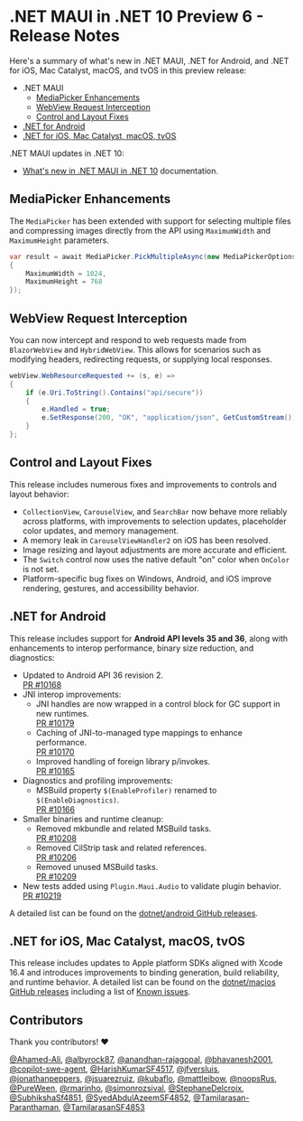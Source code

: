 # .NET MAUI in .NET 10 Preview 6 - Release Notes

Here's a summary of what's new in .NET MAUI, .NET for Android, and .NET for iOS, Mac Catalyst, macOS, and tvOS in this preview release:

- .NET MAUI
  - [MediaPicker Enhancements](#mediapicker-enhancements)
  - [WebView Request Interception](#webview-request-interception)
  - [Control and Layout Fixes](#control-and-layout-fixes)
- [.NET for Android](#net-for-android)
- [.NET for iOS, Mac Catalyst, macOS, tvOS](#net-for-ios-mac-catalyst-macos-tvos)

.NET MAUI updates in .NET 10:

- [What's new in .NET MAUI in .NET 10](https://learn.microsoft.com/dotnet/maui/whats-new/dotnet-10) documentation.

## MediaPicker Enhancements

The `MediaPicker` has been extended with support for selecting multiple files and compressing images directly from the API using `MaximumWidth` and `MaximumHeight` parameters.

```csharp
var result = await MediaPicker.PickMultipleAsync(new MediaPickerOptions
{
    MaximumWidth = 1024,
    MaximumHeight = 768
});
```

## WebView Request Interception

You can now intercept and respond to web requests made from `BlazorWebView` and `HybridWebView`. This allows for scenarios such as modifying headers, redirecting requests, or supplying local responses.

```csharp
webView.WebResourceRequested += (s, e) =>
{
    if (e.Uri.ToString().Contains("api/secure"))
    {
        e.Handled = true;
        e.SetResponse(200, "OK", "application/json", GetCustomStream());
    }
};
```

## Control and Layout Fixes

This release includes numerous fixes and improvements to controls and layout behavior:

- `CollectionView`, `CarouselView`, and `SearchBar` now behave more reliably across platforms, with improvements to selection updates, placeholder color updates, and memory management.
- A memory leak in `CarouselViewHandler2` on iOS has been resolved.
- Image resizing and layout adjustments are more accurate and efficient.
- The `Switch` control now uses the native default "on" color when `OnColor` is not set.
- Platform-specific bug fixes on Windows, Android, and iOS improve rendering, gestures, and accessibility behavior.

## .NET for Android

This release includes support for **Android API levels 35 and 36**, along with enhancements to interop performance, binary size reduction, and diagnostics:

- Updated to Android API 36 revision 2.\
  [PR #10168](https://github.com/dotnet/android/pull/10168)
- JNI interop improvements:
  - JNI handles are now wrapped in a control block for GC support in new runtimes.\
    [PR #10179](https://github.com/dotnet/android/pull/10179)
  - Caching of JNI-to-managed type mappings to enhance performance.\
    [PR #10170](https://github.com/dotnet/android/pull/10170)
  - Improved handling of foreign library p/invokes.\
    [PR #10165](https://github.com/dotnet/android/pull/10165)
- Diagnostics and profiling improvements:
  - MSBuild property `$(EnableProfiler)` renamed to `$(EnableDiagnostics)`.\
    [PR #10166](https://github.com/dotnet/android/pull/10166)
- Smaller binaries and runtime cleanup:
  - Removed mkbundle and related MSBuild tasks.\
    [PR #10208](https://github.com/dotnet/android/pull/10208)
  - Removed CilStrip task and related references.\
    [PR #10206](https://github.com/dotnet/android/pull/10206)
  - Removed unused MSBuild tasks.\
    [PR #10209](https://github.com/dotnet/android/pull/10209)
- New tests added using `Plugin.Maui.Audio` to validate plugin behavior.\
  [PR #10219](https://github.com/dotnet/android/pull/10219)

A detailed list can be found on the [dotnet/android GitHub releases](https://github.com/dotnet/android/releases/).

## .NET for iOS, Mac Catalyst, macOS, tvOS

This release includes updates to Apple platform SDKs aligned with Xcode 16.4 and introduces improvements to binding generation, build reliability, and runtime behavior. A detailed list can be found on the [dotnet/macios GitHub releases](https://github.com/dotnet/macios/releases/) including a list of [Known issues](https://github.com/dotnet/macios/wiki/Known-issues-in-.NET10).

## Contributors

Thank you contributors! ❤️

[@Ahamed-Ali](https://github.com/Ahamed-Ali), [@albyrock87](https://github.com/albyrock87), [@anandhan-rajagopal](https://github.com/anandhan-rajagopal), [@bhavanesh2001](https://github.com/bhavanesh2001), [@copilot-swe-agent](https://github.com/copilot-swe-agent), [@HarishKumarSF4517](https://github.com/HarishKumarSF4517), [@jfversluis](https://github.com/jfversluis), [@jonathanpeppers](https://github.com/jonathanpeppers), [@jsuarezruiz](https://github.com/jsuarezruiz), [@kubaflo](https://github.com/kubaflo), [@mattleibow](https://github.com/mattleibow), [@noopsRus](https://github.com/noopsRus), [@PureWeen](https://github.com/PureWeen), [@rmarinho](https://github.com/rmarinho), [@simonrozsival](https://github.com/simonrozsival), [@StephaneDelcroix](https://github.com/StephaneDelcroix), [@SubhikshaSf4851](https://github.com/SubhikshaSf4851), [@SyedAbdulAzeemSF4852](https://github.com/SyedAbdulAzeemSF4852), [@Tamilarasan-Paranthaman](https://github.com/Tamilarasan-Paranthaman), [@TamilarasanSF4853](https://github.com/TamilarasanSF4853)
